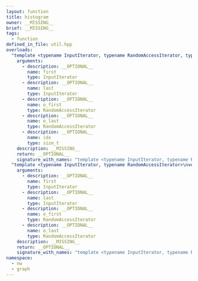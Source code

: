 ```yaml
---
layout: function
title: histogram
owner: __MISSING__
brief: __MISSING__
tags:
  - function
defined_in_file: util.hpp
overloads:
  "template <typename InputIterator, typename RandomAccessIterator, typename >\nvoid histogram(InputIterator, InputIterator, RandomAccessIterator, RandomAccessIterator, size_t)":
    arguments:
      - description: __OPTIONAL__
        name: first
        type: InputIterator
      - description: __OPTIONAL__
        name: last
        type: InputIterator
      - description: __OPTIONAL__
        name: o_first
        type: RandomAccessIterator
      - description: __OPTIONAL__
        name: o_last
        type: RandomAccessIterator
      - description: __OPTIONAL__
        name: idx
        type: size_t
    description: __MISSING__
    return: __OPTIONAL__
    signature_with_names: "template <typename InputIterator, typename RandomAccessIterator, typename >\nvoid histogram(InputIterator first, InputIterator last, RandomAccessIterator o_first, RandomAccessIterator o_last, size_t idx)"
  "template <typename InputIterator, typename RandomAccessIterator>\nvoid histogram(InputIterator, InputIterator, RandomAccessIterator, RandomAccessIterator)":
    arguments:
      - description: __OPTIONAL__
        name: first
        type: InputIterator
      - description: __OPTIONAL__
        name: last
        type: InputIterator
      - description: __OPTIONAL__
        name: o_first
        type: RandomAccessIterator
      - description: __OPTIONAL__
        name: o_last
        type: RandomAccessIterator
    description: __MISSING__
    return: __OPTIONAL__
    signature_with_names: "template <typename InputIterator, typename RandomAccessIterator>\nvoid histogram(InputIterator first, InputIterator last, RandomAccessIterator o_first, RandomAccessIterator o_last)"
namespace:
  - nw
  - graph
---
```

